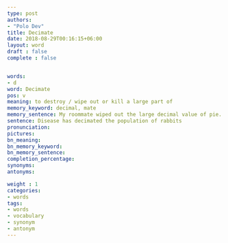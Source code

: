 ```yaml
---
type: post
authors:
- "Polo Dev"
title: Decimate
date: 2018-08-29T00:16:15+06:00
layout: word
draft : false
complete : false


words:
- d
word: Decimate
pos: v
meaning: to destroy / wipe out or kill a large part of
memory_keyword: decimal, mate
memory_sentence: My roommate wiped out the large decimal value of pie.
sentence: Disease has decimated the population of rabbits
pronunciation:
pictures:
bn_meaning:
bn_memory_keyword:
bn_memory_sentence:
completion_percentage:
synonyms:
antonyms:

weight : 1
categories:
- words
tags:
- words
- vocabulary
- synonym
- antonym
---
```

